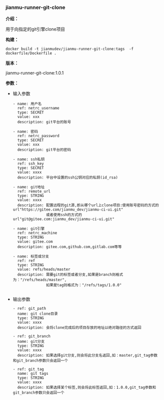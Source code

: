 ### jianmu-runner-git-clone

**介绍：**

用于向指定的git引擎clone项目

**构建：**

`docker build -t jianmudev/jianmu-runner-git-clone:tags  -f dockerfile/Dockerfile .`

**版本：**

jianmu-runner-git-clone:1.0.1

**参数：**

- 输入参数

  ```
  - name: 用户名
    ref: netrc_username
    type: SECRET
    value: xxx
    description: git平台的账号
    
  - name: 密码
    ref: netrc_password
    type: SECRET
    value: xxx
    description: git平台的密码
    
  - name: ssh私钥
    ref: ssh_key
    type: SECRET
    value: xxxx
    description: 平台中设置的ssh公钥对应的私钥(id_rsa)
    
  - name: git地址
    ref: remote_url
    type: STRING
    value: xxxx
    description: 配置远程的git源,即从哪个url上clone项目:使用账号密码的方式的url"https://gitee.com/jianmu_dev/jianmu-ci-ui.git"
                 或者使用ssh的方式的url"git@gitee.com:jianmu_dev/jianmu-ci-ui.git"
    						 
  - name: git引擎
    ref: netrc_machine
    type: STRING
    value: gitee.com
    description: gitee.com,github.com,gitlab.com等等
    
  - name: 标签或分支
    ref: ref
    type: STRING
    value: refs/heads/master
    description: 需要git的标签或者分支,如果是branch则格式为："/refs/heads/master",
    			 如果是tag则格式为："/refs/tags/1.0.0"
    						 
  ```

- 输出参数

  ```
  - ref: git_path
    name: git clone目录
    type: STRING
    value: xxxx
    description: 会将clone完成后的项目存放的地址以绝对路径的方式返回
    
  - ref: git_branch
    name: git分支
    type: STRING
    value: xxxx
  	description: 如果选择git分支,则会将此分支名返回,如：master,git_tag参数和git_branch参数只会返回一个
  	
  - ref: git_tag
    name: git tags
    type: STRING
    value: xxxx
    description: 如果选择某个标签,则会将此标签返回,如：1.0.0,git_tag参数和git_branch参数只会返回一个
  
  ```

  